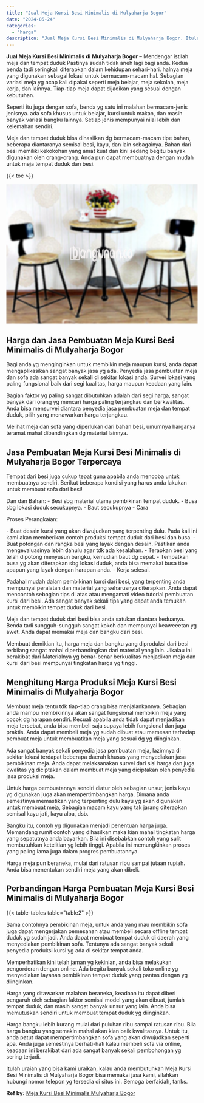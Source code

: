 ```yaml
---
title: "Jual Meja Kursi Besi Minimalis di Mulyaharja Bogor"
date: "2024-05-24"
categories: 
  - "harga"
description: "Jual Meja Kursi Besi Minimalis di Mulyaharja Bogor. Itulah uraian yang bisa kami uraikan, kalau anda membutuhkan Meja Kursi Besi Minimalis di Mulyaharja Bogo..."
---
```


**Jual Meja Kursi Besi Minimalis di Mulyaharja Bogor** – Mendengar istilah meja dan tempat duduk Pastinya sudah tidak aneh lagi bagi anda. Kedua benda tadi seringkali diterapkan dalam kehidupan sehari-hari. halnya meja yang digunakan sebagai lokasi untuk bermacam-macam hal. Sebagian variasi meja yg acap kali dipakai seperti meja belajar, meja sekolah, meja kerja, dan lainnya. Tiap-tiap meja dapat dijadikan yang sesuai dengan kebutuhan.

Seperti itu juga dengan sofa, benda yg satu ini malahan bermacam-jenis jenisnya. ada sofa khusus untuk belajar, kursi untuk makan, dan masih banyak variasi bangku lainnya. Setiap jenis mempunyai nilai lebih dan kelemahan sendiri.

Meja dan tempat duduk bisa dihasilkan dg bermacam-macam tipe bahan, beberapa diantaranya semisal besi, kayu, dan lain sebagainya. Bahan dari besi memiliki kekokohan yang amat kuat dan kini sedang begitu banyak digunakan oleh orang-orang. Anda pun dapat membuatnya dengan mudah untuk meja tempat duduk dan besi.

{{< toc >}}

![Jual Meja Kursi Besi Minimalis di Mulyaharja Bogor](/images/jual-meja-besi-murah05.png)

## Harga dan Jasa Pembuatan Meja Kursi Besi Minimalis di Mulyaharja Bogor

Bagi anda yg menginginkan untuk membikin meja maupun kursi, anda dapat mengaplikasikan sangat banyak jasa yg ada. Penyedia jasa pembuatan meja dan sofa ada sangat banyak sekali di sekitar lokasi anda. Survei lokasi yang paling fungsional baik dari segi kualitas, harga maupun keadaan yang lain.

Bagian faktor yg paling sangat dibutuhkan adalah dari segi harga, sangat banyak dari orang yg mencari harga paling terjangkau dan berkwalitas. Anda bisa mensurvei diantara penyedia jasa pembuatan meja dan tempat duduk, pilih yang menawarkan harga terjangkau.

Melihat meja dan sofa yang diperlukan dari bahan besi, umumnya harganya teramat mahal dibandingkan dg material lainnya.

## Jasa Pembuatan Meja Kursi Besi Minimalis di Mulyaharja Bogor Terpercaya

Tempat dari besi juga cukup tepat guna apabila anda mencoba untuk membuatnya sendiri. Berikut beberapa kondisi yang harus anda lakukan untuk membuat sofa dari besi!

Dan dan Bahan: - Besi sbg material utama pembikinan tempat duduk. - Busa sbg lokasi duduk secukupnya. - Baut secukupnya - Cara

Proses Perangkaian:

\- Buat desain kursi yang akan diwujudkan yang terpenting dulu. Pada kali ini kami akan memberikan contoh produksi tempat duduk dari besi dan busa. - Buat potongan dan rangka besi yang layak dengan desain. Pastikan anda mengevaluasinya lebih dahulu agar tdk ada kesalahan. - Terapkan besi yang telah dipotong menyusun bangku, kemudian baut dg cepat. - Tempatkan busa yg akan diterapkan sbg lokasi duduk, anda bisa memakai busa tipe apapun yang layak dengan harapan anda. - Kerja selesai.

Padahal mudah dalam pembikinan kursi dari besi, yang terpenting anda mempunyai peralatan dan material yang seharusnya diterapkan. Anda dapat mencontoh sebagian tips di atas atau mengamati video tutorial pembuatan kursi dari besi. Ada sangat banyak sekali tips yang dapat anda temukan untuk membikin tempat duduk dari besi.

Meja dan tempat duduk dari besi bisa anda satukan diantara keduanya. Benda tadi sungguh-sungguh sangat kokoh dan mempunyai keaweeetan yg awet. Anda dapat memakai meja dan bangku dari besi.

Membuat demikian itu, harga meja dan bangku yang diproduksi dari besi terbilang sangat mahal diperbandingkan dari material yang lain. Jikalau ini berakibat dari Materialnya yg benar-benar berkualitas menjadikan meja dan kursi dari besi mempunyai tingkatan harga yg tinggi.

## Menghitung Harga Produksi Meja Kursi Besi Minimalis di Mulyaharja Bogor

Membuat meja tentu tdk tiap-tiap orang bisa menjalankannya. Sebagian anda mampu membikinnya akan sangat fungsional membikin meja yang cocok dg harapan sendiri. Kecuali apabila anda tidak dapat menjadikan meja tersebut, anda bisa membeli saja supaya lebih fungsional dan juga praktis. Anda dapat membeli meja yg sudah dibuat atau memesan terhadap pembuat meja untuk membuatkan meja yang sesuai dg yg diinginkan.

Ada sangat banyak sekali penyedia jasa pembuatan meja, lazimnya di sekitar lokasi terdapat beberapa daerah khusus yang menyediakan jasa pembikinan meja. Anda dapat melaksanakan survei dari sisi harga dan juga kwalitas yg diciptakan dalam membuat meja yang diciptakan oleh penyedia jasa produksi meja.

Untuk harga pembuatannya sendiri diatur oleh sebagian unsur, jenis kayu yg digunakan juga akan mempertimbangkan harga. Dimana anda semestinya memastikan yang terpenting dulu kayu yg akan digunakan untuk membuat meja, Sebagian macam kayu yang tak jarang diterapkan semisal kayu jati, kayu alba, dsb.

Bangku itu, contoh yg digunakan menjadi penentuan harga juga. Memandang rumit contoh yang dihasilkan maka kian mahal tingkatan harga yang sepatutnya anda bayarkan. Bila ini disebabkan contoh yang sulit membutuhkan ketelitian yg lebih tinggi. Apabila ini memungkinkan proses yang paling lama juga dalam progres pembuatannya.

Harga meja pun beraneka, mulai dari ratusan ribu sampai jutaan rupiah. Anda bisa menentukan sendiri meja yang akan dibeli.

## Perbandingan Harga Pembuatan Meja Kursi Besi Minimalis di Mulyaharja Bogor

{{< table-tables table="table2" >}}

Sama contohnya pembikinan meja, untuk anda yang mau membikin sofa juga dapat mengerjakan pemesanan atau membeli secara offline tempat duduk yg sudah jadi. Anda dapat membuat tempat duduk di daerah yang menyediakan pembikinan sofa. Tentunya ada sangat banyak sekali penyedia produksi kursi yg ada di sekitar tempat anda.

Memperhatikan kini telah jaman yg kekinian, anda bisa melakukan pengorderan dengan online. Ada begitu banyak sekali toko online yg menyediakan layanan pembikinan tempat duduk yang pantas dengan yg diinginkan.

Harga yang ditawarkan malahan beraneka, keadaan itu dapat diberi pengaruh oleh sebagian faktor semisal model yang akan dibuat, jumlah tempat duduk, dan masih sangat banyak unsur yang lain. Anda bisa memutuskan sendiri untuk membuat tempat duduk yg diinginkan.

Harga bangku lebih kurang mulai dari puluhan ribu sampai ratusan ribu. Bila harga bangku yang semakin mahal akan kian baik kwalitasnya. Untuk itu, anda patut dapat mempertimbangkan sofa yang akan diwujudkan seperti apa. Anda juga semestinya berhati-hati kalau membeli sofa via online, keadaan ini berakibat dari ada sangat banyak sekali pembohongan yg sering terjadi.

Itulah uraian yang bisa kami uraikan, kalau anda membutuhkan Meja Kursi Besi Minimalis di Mulyaharja Bogor bisa memakai jasa kami, silahkan hubungi nomor telepon yg tersedia di situs ini. Semoga berfaidah, tanks.

**Ref by:** [Meja Kursi Besi Minimalis Mulyaharja Bogor](https://id.wikipedia.org/wiki/Meja)
